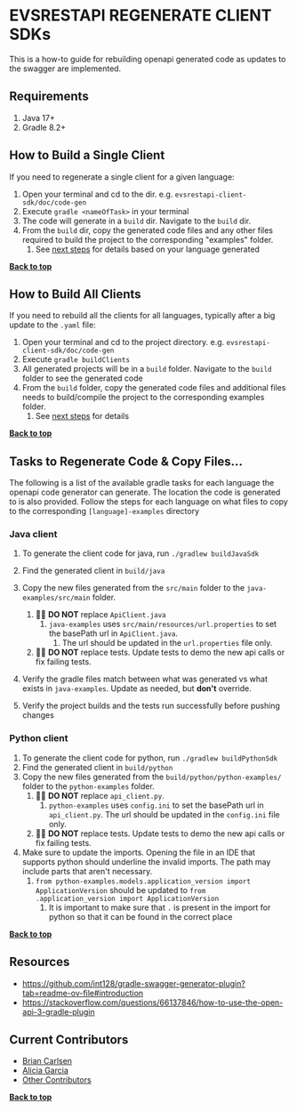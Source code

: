 <a name="top" />

# EVSRESTAPI REGENERATE CLIENT SDKs

This is a how-to guide for rebuilding openapi generated code as updates to the swagger are implemented.

## Requirements

1. Java 17+
2. Gradle 8.2+

## How to Build a Single Client

If you need to regenerate a single client for a given language:

1. Open your terminal and cd to the dir. e.g. `evsrestapi-client-sdk/doc/code-gen`
2. Execute `gradle <nameOfTask>` in your terminal
3. The code will generate in a `build` dir. Navigate to the `build` dir.
4. From the `build` dir, copy the generated code files and any other files required to build the project to the
   corresponding "examples" folder.
   1. See [next steps](#tasks-to-regenerate-code--next-steps) for details based on your language generated

**[Back to top](#evsrestapi-generate-client-code)**

## How to Build All Clients

If you need to rebuild all the clients for all languages, typically after a big update to the `.yaml` file:

1. Open your terminal and cd to the project directory. e.g. `evsrestapi-client-sdk/doc/code-gen`
2. Execute `gradle buildClients`
3. All generated projects will be in a `build` folder. Navigate to the `build` folder to see the generated code
4. From the `build` folder, copy the generated code files and additional files needs to build/compile the project to the
   corresponding examples folder.
   1. See [next steps](#tasks-to-regenerate-code--next-steps) for details

**[Back to top](#evsrestapi-generate-client-code)**

## Tasks to Regenerate Code & Copy Files...

The following is a list of the available gradle tasks for each language the openapi code generator can generate. The
location the code is generated to is also provided. Follow the steps for each language on what files to copy to the 
corresponding `[language]-examples` directory

### Java client

1. To generate the client code for java, run `./gradlew buildJavaSdk`
2. Find the generated client in `build/java`
3. Copy the new files generated from the `src/main` folder to the `java-examples/src/main` folder.
   1. 🚫🚫 **DO NOT**  replace `ApiClient.java`
      1. `java-examples` uses `src/main/resources/url.properties` to set the basePath url in `ApiClient.java`.
         1. The url should be updated in the `url.properties` file only.
   2. 🚫🚫 **DO NOT** replace tests. Update tests to demo the new api calls or fix failing tests.
       
4. Verify the gradle files match between what was generated vs what exists in `java-examples`. Update as needed, but 
   **don't** override.
5. Verify the project builds and the tests run successfully before pushing changes

### Python client 
1. To generate the client code for python, run `./gradlew buildPythonSdk`
2. Find the generated client in `build/python`
3. Copy the new files generated from the `build/python/python-examples/` folder to the `python-examples` folder. 
   1. 🚫🚫 **DO NOT** replace `api_client.py`.
      1. `python-examples` uses `config.ini` to set the basePath url in `api_client.py`.
         The url should be updated in the `config.ini` file only.
   2. 🚫🚫 **DO NOT** replace tests. Update tests to demo the new api calls or fix failing tests.
4. Make sure to update the imports. Opening the file in an IDE that supports python should underline the invalid 
   imports. The path may include parts that aren't necessary.
   1. `from python-examples.models.application_version import ApplicationVersion` should be updated to `from 
      .application_version import ApplicationVersion`
      1. It is important to make sure that `.` is present in the import for python so that it can be found in the correct place

**[Back to top](#evsrestapi-generate-client-code)**

## Resources

* https://github.com/int128/gradle-swagger-generator-plugin?tab=readme-ov-file#introduction
* https://stackoverflow.com/questions/66137846/how-to-use-the-open-api-3-gradle-plugin

## Current Contributors

- [Brian Carlsen](https://github.com/bcarlsenca)
- [Alicia Garcia](https://github.com/gaaliciA1990)
- [Other Contributors](https://github.com/NCIEVS/evsrestapi-client-SDK/graphs/contributors)

**[Back to top](#evsrestapi-generate-client-code)**
